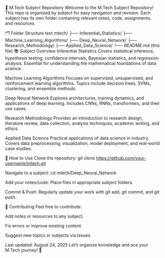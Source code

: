 📁 M.Tech Subject Repository
Welcome to the M.Tech Subject Repository!
This repo is organized by subject for easy navigation and revision. Each subject has its own folder containing relevant notes, code, assignments, and resources.

🗂️ Folder Structure
text
mtech/
├── Inferential_Statistics/
├── Machine_Learning_Algorithms/
├── Deep_Neural_Network/
├── Research_Methodology/
├── Applied_Data_Science/
└── README.md (this file)
📚 Subject Overview
Inferential Statistics
Covers statistical inference, hypothesis testing, confidence intervals, Bayesian statistics, and regression analysis. Essential for understanding the mathematical foundations of data science.

Machine Learning Algorithms
Focuses on supervised, unsupervised, and reinforcement learning algorithms. Topics include decision trees, SVMs, clustering, and ensemble methods.

Deep Neural Network
Explores architectures, training dynamics, and applications of deep learning. Includes CNNs, RNNs, transformers, and their use cases.

Research Methodology
Provides an introduction to research design, literature review, data collection, analysis techniques, academic writing, and ethics.

Applied Data Science
Practical applications of data science in industry. Covers data preprocessing, visualization, model deployment, and real-world case studies.

📝 How to Use
Clone the repository: git clone https://github.com/your-username/mtech.git

Navigate to a subject: cd mtech/Deep_Neural_Network

Add your notes/code: Place files in appropriate subject folders.

Commit & Push: Regularly update your work with git add, git commit, and git push.

🤝 Contributing
Feel free to contribute:

Add notes or resources to any subject.

Fix errors or improve existing content.

Suggest new topics or subjects via Issues.

Last updated: August 24, 2025
Let’s organize knowledge and ace your M.Tech journey! 🚀

